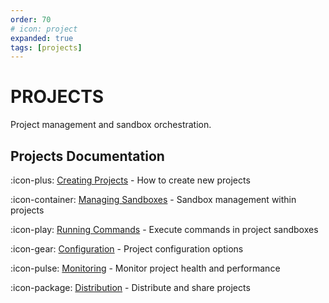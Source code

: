 ```yaml
---
order: 70
# icon: project
expanded: true
tags: [projects]
---
```


# PROJECTS

Project management and sandbox orchestration.

## Projects Documentation

:icon-plus: [Creating Projects](creating-projects.md) - How to create new projects

:icon-container: [Managing Sandboxes](managing-sandboxes.md) - Sandbox management within projects

:icon-play: [Running Commands](running-commands.md) - Execute commands in project sandboxes

:icon-gear: [Configuration](configuration.md) - Project configuration options

:icon-pulse: [Monitoring](monitoring.md) - Monitor project health and performance

:icon-package: [Distribution](distribution.md) - Distribute and share projects
